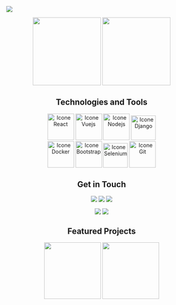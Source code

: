 ![](https://readme-typing-svg.herokuapp.com?font=JetBrains&color=3A9CDF&size=30&duration=3000&width=600&lines=Hello,+I+am+David+Propato;And+this+is+my+Github!)

 <div align="center">
   <img height="180em" src="https://github-readme-stats.vercel.app/api?username=Propato&show_icons=true&theme=tokyonight&count_private=true&hide=stars"/>
   <img height="180em" src="https://github-readme-stats.vercel.app/api/top-langs/?username=Propato&layout=compact&langs_count=6&theme=tokyonight"/>
</div>

<div style="display: inline_block" align="center">

  <h2>Technologies and Tools</h2>

  <!-- <img alt="Icone C" title="C" height="60" src="https://user-images.githubusercontent.com/84464307/224509054-5fd43a1f-7330-4d0f-b066-25ff6df69f53.png"> -->
  <!-- <img alt="Icone C++" title="C++" height="62" src="https://user-images.githubusercontent.com/84464307/224508522-ec01805d-f189-4bff-80b2-f2975b8e7910.svg"> -->
  <img alt="Icone React" title="React" height="70" src="https://github.com/user-attachments/assets/83268f96-5600-4a46-aaa1-bda41af1a445">
  <img alt="Icone Vuejs" title="Vuejs" height="70" src="https://github.com/user-attachments/assets/29dfe4b4-8071-41b4-84b6-112de5d8a4d6">

  <img alt="Icone Nodejs" title="Nodejs" height="70" src="https://github.com/user-attachments/assets/1576efc0-29e2-46b2-ac37-ea6c66ab3f2a">
  <img alt="Icone Django" title="Django" height="65" src="https://github.com/user-attachments/assets/1f8c650a-076e-4a0d-b2c7-677bad001716">
  
  </br>
  
  <img alt="Icone Docker" title="Docker" height="70" src="https://github.com/user-attachments/assets/0891069d-fc42-4c45-8cb9-5ff9ba6db0ad">
  <img alt="Icone Bootstrap" title="Bootstrap" height="70" src="https://github.com/user-attachments/assets/5bc9d78a-af3d-4d50-aabf-91db45da859f">
  <img alt="Icone Selenium" title="Selenium" height="65" src="https://github.com/user-attachments/assets/4c867c40-75fd-4d20-ad0f-ba3fb134921a">
  <img alt="Icone Git" title="Git" height="70" src="https://user-images.githubusercontent.com/84464307/224510001-3e60f54c-2a0a-4ae9-bee6-f5b10df9ecf1.svg">

  <!-- <img alt="Icone Arduino" title="Arduino" height="60" src="https://user-images.githubusercontent.com/84464307/224510603-775b30db-023f-45f9-bf56-42822cacb603.svg"> -->
  <!-- <img alt="Icone Raspberry Pi" title="Raspberry Pi" height="60" src="https://github.com/devicons/devicon/blob/1119b9f84c0290e0f0b38982099a2bd027a48bf1/icons/raspberrypi/raspberrypi-original.svg"> -->
</div>

<div align="center"> 
  <h2>Get in Touch</h2>
  <a href ="mailto:engpropato@gmail.com"><img src="https://img.shields.io/badge/Gmail-D14836?style=for-the-badge&logo=gmail&logoColor=white" target="_blank"></a>
  <a href ="https://www.linkedin.com/in/david-propato/" target="_blank"><img src="https://img.shields.io/badge/LinkedIn-%230077B5?style=for-the-badge&logo=linkedin&logoColor=white" target="_blank"></a>
  <a href ="https://wa.me/5527998661654?text=Hi,+I+found+your+number+on+GitHub+and+I+am+interested+in+your+work.+Can+we+talk%3F" target="_blank"><img src="https://img.shields.io/badge/Whatsapp-25C56c?style=for-the-badge&logo=whatsapp&logoColor=white" target="_blank"></a>

  </br>

  <a href ="https://drive.google.com/file/d/1Yj0BZu3ViEaOo9TU3IJqUwHIEid5ozR4/view?usp=sharing" target="_blank"><img src="https://img.shields.io/badge/Resume-%234B5563?style=for-the-badge&logoColor=white" target="_blank"></a>
  <a href ="https://drive.google.com/file/d/1Cb6QG-lNQqfPwtba9dY8gr1GJpttunp6/view?usp=sharing" target="_blank"><img src="https://img.shields.io/badge/Currículo-%234B5563?style=for-the-badge&logoColor=white" target="_blank"></a>
  <!-- <a href ="https://drive.google.com/file/d/1LAKFwJGBqRseu6tRob4eUntDiBvJih9T/view?usp=share_link" target="_blank">Letter of introduction</a>
  <br> -->
  <!--
  ·
  <a href ="https://drive.google.com/file/d/1LIKU3cIXTThTc_kc38kSuo60vUfYRE0O/view?usp=share_link" target="_blank">Carta de Apresentação</a>
  <br>
  <a href ="#" target="_blank">Web pages</a>
  -->
</div>

<div align="center">
  <h2>Featured Projects</h2>
  <a href="https://github.com/Propato/my-skoob"><img height="150em" src="https://github-readme-stats.vercel.app/api/pin/?username=Propato&repo=my-skoob&theme=tokyonight"/></a>
  <a href="https://github.com/Propato/to-do-list"><img height="150em" src="https://github-readme-stats.vercel.app/api/pin/?username=Propato&repo=to-do-list&theme=tokyonight"/></a>
</div>

<!--
<div align="center">
  <img src="https://github.com/Propato/Propato/blob/output/github-contribution-grid-snake.svg" alt="Snake eating the commits">
</div>
-->

